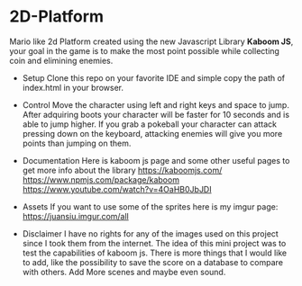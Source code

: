 # 2D-Platform

Mario like 2d Platform created using the new Javascript Library **Kaboom JS**, your goal in the game is to make the most point possible while collecting coin and elimining enemies.

- Setup
Clone this repo on your favorite IDE and simple copy the path of index.html in your browser.

- Control
Move the character using left and right keys and space to jump. After adquiring boots your character will be faster for 10 seconds and is able to jump higher. If you grab a pokeball your character can attack pressing down on the keyboard, attacking enemies will give you more points than jumping on them.

- Documentation
Here is kaboom js page and some other useful pages to get more info about the library
https://kaboomjs.com/
https://www.npmjs.com/package/kaboom
https://www.youtube.com/watch?v=4OaHB0JbJDI

- Assets
If you want to use some of the sprites here is my imgur page:
https://juansiu.imgur.com/all

- Disclaimer
I have no rights for any of the images used on this project since I took them from the internet.
The idea of this mini project was to test the capabilities of kaboom js.
There is more things that I would like to add, like the possibility to save the score on a database to compare with others. Add More scenes and maybe even sound.


